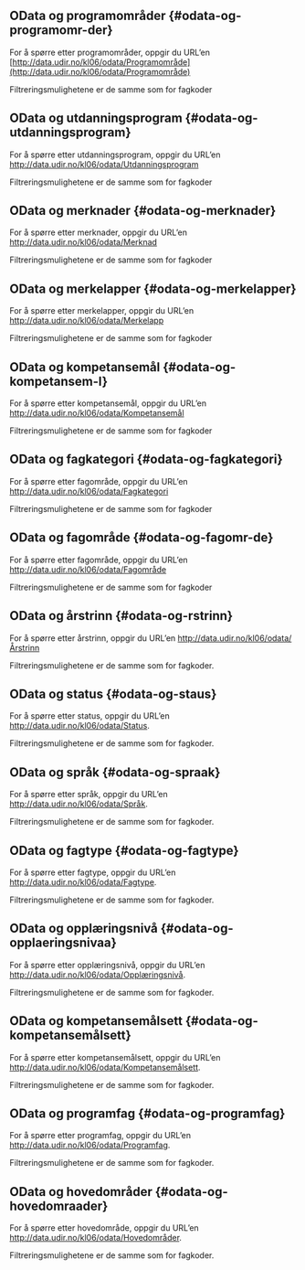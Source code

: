 ## OData og programområder {#odata-og-programomr-der}

For å spørre etter programområder, oppgir du URL’en [http://data.udir.no/kl06/odata/Programområde](http://data.udir.no/kl06/odata/Programområde)

Filtreringsmulighetene er de samme som for fagkoder

## OData og utdanningsprogram {#odata-og-utdanningsprogram}

For å spørre etter utdanningsprogram, oppgir du URL’en http://data.udir.no/kl06/odata/Utdanningsprogram

Filtreringsmulighetene er de samme som for fagkoder

## OData og merknader {#odata-og-merknader}

For å spørre etter merknader, oppgir du URL’en http://data.udir.no/kl06/odata/Merknad

Filtreringsmulighetene er de samme som for fagkoder

## OData og merkelapper {#odata-og-merkelapper}

For å spørre etter merkelapper, oppgir du URL’en http://data.udir.no/kl06/odata/Merkelapp

Filtreringsmulighetene er de samme som for fagkoder

## OData og kompetansemål {#odata-og-kompetansem-l}

For å spørre etter kompetansemål, oppgir du URL’en http://data.udir.no/kl06/odata/Kompetansemål

Filtreringsmulighetene er de samme som for fagkoder

## OData og fagkategori {#odata-og-fagkategori}

For å spørre etter fagområde, oppgir du URL’en http://data.udir.no/kl06/odata/Fagkategori

Filtreringsmulighetene er de samme som for fagkoder

## OData og fagområde {#odata-og-fagomr-de}

For å spørre etter fagområde, oppgir du URL’en http://data.udir.no/kl06/odata/Fagområde

Filtreringsmulighetene er de samme som for fagkoder

## OData og årstrinn {#odata-og-rstrinn}

For å spørre etter årstrinn, oppgir du URL’en http://data.udir.no/kl06/odata/Årstrinn

Filtreringsmulighetene er de samme som for fagkoder.

## OData og status {#odata-og-staus}

For å spørre etter status, oppgir du URL’en http://data.udir.no/kl06/odata/Status.

Filtreringsmulighetene er de samme som for fagkoder.

## OData og språk {#odata-og-spraak}

For å spørre etter språk, oppgir du URL’en http://data.udir.no/kl06/odata/Språk.

Filtreringsmulighetene er de samme som for fagkoder.

## OData og fagtype {#odata-og-fagtype}

For å spørre etter fagtype, oppgir du URL’en http://data.udir.no/kl06/odata/Fagtype.

Filtreringsmulighetene er de samme som for fagkoder.

## OData og opplæringsnivå {#odata-og-opplaeringsnivaa}

For å spørre etter opplæringsnivå, oppgir du URL’en http://data.udir.no/kl06/odata/Opplæringsnivå.

Filtreringsmulighetene er de samme som for fagkoder.

## OData og kompetansemålsett {#odata-og-kompetansemålsett}

For å spørre etter kompetansemålsett, oppgir du URL’en http://data.udir.no/kl06/odata/Kompetansemålsett.

Filtreringsmulighetene er de samme som for fagkoder.

## OData og programfag {#odata-og-programfag}

For å spørre etter programfag, oppgir du URL’en http://data.udir.no/kl06/odata/Programfag.

Filtreringsmulighetene er de samme som for fagkoder.

## OData og hovedområder {#odata-og-hovedomraader}

For å spørre etter hovedområde, oppgir du URL’en http://data.udir.no/kl06/odata/Hovedområder.

Filtreringsmulighetene er de samme som for fagkoder.